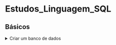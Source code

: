 # Estudos_Linguagem_SQL

## Básicos
<details>
  <summary>Criar um banco de dados</summary>
  <code>
   CREATE DATABASE `NAME_DATABASE`

   Exemplo: CREATE DATABASE SUCOS
  </code>
<details>
  <br>
<details>
  <summary>Criar Tabela</summary>
  <code>
   CREATE TABLE `tbNameTable`
    (`Nome campo` `tipo Campo`)
  </code>
<details>
